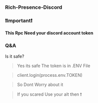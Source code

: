 ### Rich-Presence-Discord

### ❗️Important❗️
**This Rpc Need your discord account token**

### Q&A
Is it safe?
> Yes its safe The token is in .ENV File

> client.login(process.env.TOKEN)

> So Dont Worry about it

> If you scared Use your alt then ❗️
